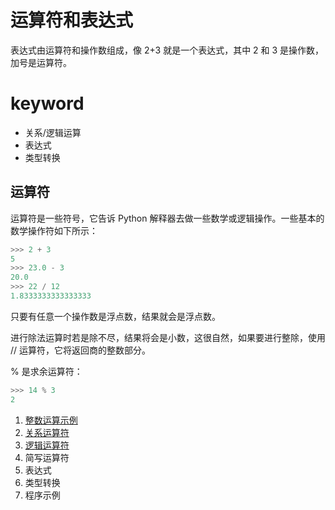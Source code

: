 # 运算符和表达式  
表达式由运算符和操作数组成，像 2+3 就是一个表达式，其中 2 和 3 是操作数，加号是运算符。  
# **keyword**  
- 关系/逻辑运算  
- 表达式  
- 类型转换  
## 运算符  
运算符是一些符号，它告诉 Python 解释器去做一些数学或逻辑操作。一些基本的数学操作符如下所示：  
```python
>>> 2 + 3
5
>>> 23.0 - 3
20.0
>>> 22 / 12
1.8333333333333333
```
只要有任意一个操作数是浮点数，结果就会是浮点数。

进行除法运算时若是除不尽，结果将会是小数，这很自然，如果要进行整除，使用 // 运算符，它将返回商的整数部分。

% 是求余运算符：
```python
>>> 14 % 3
2
```  
1. [整数运算示例](https://github.com/liytgy/python/blob/master/START/%E8%BF%90%E7%AE%97%E7%AC%A6%E5%92%8C%E8%A1%A8%E8%BE%BE%E5%BC%8F/%E6%95%B4%E6%95%B0%E8%BF%90%E7%AE%97.md)  
2. [关系运算符](https://github.com/liytgy/python/blob/master/START/%E8%BF%90%E7%AE%97%E7%AC%A6%E5%92%8C%E8%A1%A8%E8%BE%BE%E5%BC%8F/%E5%85%B3%E7%B3%BB%E8%BF%90%E7%AE%97%E7%AC%A6.md)  
3. [逻辑运算符](https://github.com/liytgy/python/blob/master/START/%E8%BF%90%E7%AE%97%E7%AC%A6%E5%92%8C%E8%A1%A8%E8%BE%BE%E5%BC%8F/%E9%80%BB%E8%BE%91%E8%BF%90%E7%AE%97%E7%AC%A6.md)  
4. 简写运算符  
5. 表达式  
6. 类型转换  
7. 程序示例  
